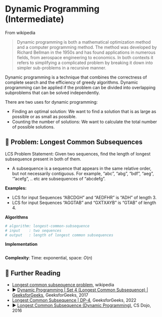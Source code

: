 # Dynamic Programming (Intermediate)

From wikipedia

> Dynamic programming is both a mathematical optimization method and a computer programming method. The method was developed by Richard Bellman in the 1950s and has found applications in numerous fields, from aerospace engineering to economics. In both contexts it refers to simplifying a complicated problem by breaking it down into simpler sub-problems in a recursive manner.

Dynamic programming is a technique that combines the correctness of complete 
search and the efficiency of greedy algorithms. Dynamic programming can be
applied if the problem can be divided into overlapping subproblems that can be 
solved independently.

There are two uses for dynamic programming:

* Finding an optimal solution: We want to find a solution that is as large as possible or as small as possible.
* Counting the number of solutions: We want to calculate the total number of possible solutions.

## 💢 Problem: Longest Common Subsequences

LCS Problem Statement: Given two sequences, find the length of longest subsequence present in both of them.

* A subsequence is a sequence that appears in the same relative order, but not necessarily contiguous. For example, “abc”, “abg”, “bdf”, “aeg”, ‘”acefg”, .. etc are subsequences of “abcdefg”. 

**Examples:**

* LCS for input Sequences “ABCDGH” and “AEDFHR” is “ADH” of length 3. 
* LCS for input Sequences “AGGTAB” and “GXTXAYB” is “GTAB” of length 4. 

**Algorithms**

```python
# algorithm: longest-common-subsequence
# input    : two sequences
# output   : length of longest common subsequences
```

**Implementation**

```cpp

```

**Complexity**: Time: exponential, space: $O(n)$

## 🔗 Further Reading

* [Longest common subsequence problem](https://en.wikipedia.org/wiki/Longest_common_subsequence_problem), wikipedia
* ▶️ [Dynamic Programming | Set 4 (Longest Common Subsequence) | GeeksforGeeks](https://www.youtube.com/watch?v=HgUOWB0StNE&ab_channel=GeeksforGeeks), GeeksforGeeks, 2017
* [Longest Common Subsequence | DP-4](https://www.geeksforgeeks.org/longest-common-subsequence-dp-4/), GeeksforGeeks, 2022
* ▶️ [Longest Common Subsequence (Dynamic Programming)](https://www.youtube.com/watch?v=Qf5R-uYQRPk&ab_channel=CSDojo), CS Dojo, 2016
